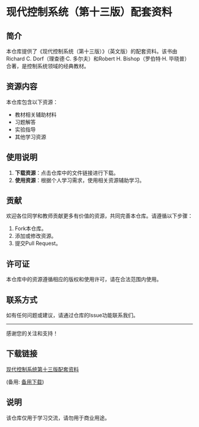 # 现代控制系统（第十三版）配套资料

## 简介
本仓库提供了《现代控制系统（第十三版）》（英文版）的配套资料。该书由Richard C. Dorf（理查德·C. 多尔夫）和Robert H. Bishop（罗伯特·H. 毕晓普）合著，是控制系统领域的经典教材。

## 资源内容
本仓库包含以下资源：
- 教材相关辅助材料
- 习题解答
- 实验指导
- 其他学习资源

## 使用说明
1. **下载资源**：点击仓库中的文件链接进行下载。
2. **使用资源**：根据个人学习需求，使用相关资源辅助学习。

## 贡献
欢迎各位同学和教师贡献更多有价值的资源，共同完善本仓库。请遵循以下步骤：
1. Fork本仓库。
2. 添加或修改资源。
3. 提交Pull Request。

## 许可证
本仓库中的资源遵循相应的版权和使用许可，请在合法范围内使用。

## 联系方式
如有任何问题或建议，请通过仓库的Issue功能联系我们。

---
感谢您的关注和支持！

## 下载链接
[现代控制系统第十三版配套资料](https://pan.quark.cn/s/30aba68c940d) 

(备用: [备用下载](https://pan.baidu.com/s/1Kmo9fbSR-nEusIqccsZRfw?pwd=1234))

## 说明

该仓库仅用于学习交流，请勿用于商业用途。
